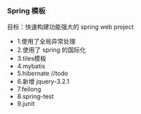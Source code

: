 ### Spring 模板

目标：快速构建功能强大的 spring web project

- 1.使用了全局异常处理
- 2.使用了 spring 的国际化
- 3.tiles模板
- 4.mybatis
- 5.hibernate //todo
- 6.新增 jquery-3.2.1
- 7.feilong
- 8.spring-test
- 9.junit 
